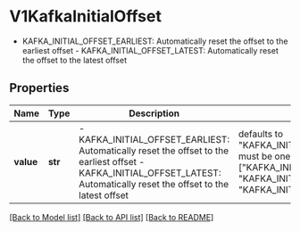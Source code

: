 # V1KafkaInitialOffset

- KAFKA_INITIAL_OFFSET_EARLIEST: Automatically reset the offset to the earliest offset  - KAFKA_INITIAL_OFFSET_LATEST: Automatically reset the offset to the latest offset

## Properties
Name | Type | Description | Notes
------------ | ------------- | ------------- | -------------
**value** | **str** | - KAFKA_INITIAL_OFFSET_EARLIEST: Automatically reset the offset to the earliest offset  - KAFKA_INITIAL_OFFSET_LATEST: Automatically reset the offset to the latest offset | defaults to "KAFKA_INITIAL_OFFSET_UNSPECIFIED",  must be one of ["KAFKA_INITIAL_OFFSET_UNSPECIFIED", "KAFKA_INITIAL_OFFSET_EARLIEST", "KAFKA_INITIAL_OFFSET_LATEST", ]

[[Back to Model list]](../README.md#documentation-for-models) [[Back to API list]](../README.md#documentation-for-api-endpoints) [[Back to README]](../README.md)


